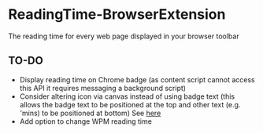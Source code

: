# ReadingTime-BrowserExtension
The reading time for every web page displayed in your browser toolbar


## TO-DO
- Display reading time on Chrome badge (as content script cannot access this API it requires messaging a background script)
- Consider altering icon via canvas instead of using badge text (this allows the badge text to be positioned at the top and other text (e.g. 'mins) to be positioned at bottom) See [here](http://stackoverflow.com/questions/15217763/how-to-set-text-at-top-of-chrome-extension-icon)
- Add option to change WPM reading time
